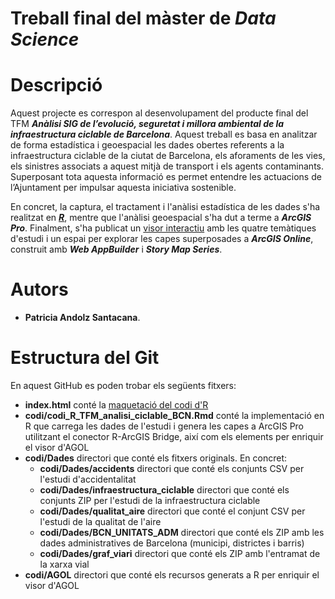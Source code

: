# Treball final del màster de _Data Science_

#  Descripció
Aquest projecte es correspon al desenvolupament del producte final del TFM _**Anàlisi SIG de l’evolució, seguretat i millora ambiental de la infraestructura ciclable de Barcelona**_. Aquest treball es basa en analitzar de forma estadística i geoespacial les dades obertes referents a la infraestructura ciclable de la ciutat de Barcelona, els aforaments de les vies, els sinistres associats a aquest mitjà de transport i els agents contaminants. Superposant tota aquesta informació es permet entendre les actuacions de l’Ajuntament per impulsar aquesta iniciativa sostenible.

En concret, la captura, el tractament i l'anàlisi estadística de les dades s'ha realitzat en ***[R](https://patriciaandolz.github.io/tfm/)***, mentre que l'anàlisi geoespacial s'ha dut a terme a ***ArcGIS Pro***. Finalment, s'ha publicat un [visor interactiu](https://patriciaandolz.maps.arcgis.com/apps/MapSeries/index.html?appid=d3808fb4190b40939b9d3bfea61f7f7b) amb les quatre temàtiques d'estudi i un espai per explorar les capes superposades a ***ArcGIS Online***, construit amb ***Web AppBuilder*** i ***Story Map Series***.

# Autors
* **Patricia Andolz Santacana**.

# Estructura del Git
En aquest GitHub es poden trobar els següents fitxers:
*  **index.html** conté la [maquetació del codi d'R](https://patriciaandolz.github.io/tfm/)
*  **codi/codi_R_TFM_analisi_ciclable_BCN.Rmd** conté la implementació en R que carrega les dades de l'estudi i genera les capes a ArcGIS Pro utilitzant el conector R-ArcGIS Bridge, així com els elements per enriquir el visor d'AGOL
*  **codi/Dades** directori que conté els fitxers originals. En concret:
     *  **codi/Dades/accidents** directori que conté els conjunts CSV per l'estudi d'accidentalitat
     *  **codi/Dades/infraestructura_ciclable** directori que conté els conjunts ZIP per l'estudi de la infraestructura ciclable
     *  **codi/Dades/qualitat_aire** directori que conté el conjunt CSV per l'estudi de la qualitat de l'aire
     *  **codi/Dades/BCN_UNITATS_ADM** directori que conté els ZIP amb les dades administratives de Barcelona (municipi, districtes i barris)
     *  **codi/Dades/graf_viari** directori que conté els ZIP amb l'entramat de la xarxa vial
*  **codi/AGOL** directori que conté els recursos generats a R per enriquir el visor d'AGOL
